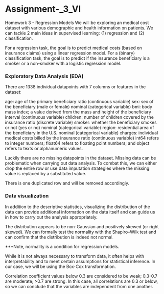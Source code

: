 # Assignment-_3_VI

Homework 3 - Regression Models
We will be exploring an medical cost dataset with various demographic and health information on patients. We can tackle 2 main ideas in supervised learning: (1) regression and (2) classification.

For a regression task, the goal is to predict medical costs (based on insurance claims) using a linear regression model.
For a (binary) classification task, the goal is to predict if the insurance beneficiary is a smoker or a non-smoker with a logistic regression model.


### Exploratory Data Analysis (EDA)

There are 1338 individual datapoints with 7 columns or features in the dataset:

age: age of the primary beneficiary
ratio (continuous variable)
sex: sex of the beneficiary (male or female)
nominal (categorical variable)
bmi: body mass index; a value derived from the mass and height of the beneficiary
interval (continuous variable)
children: number of children covered by the insurance
ratio (discrete variable)
smoker: whether the beneficiary smokes or not (yes or no)
nominal (categorical variable)
region: residential area of the beneficiary in the U.S.
nominal (categorical variable)
charges: individual medical costs billed by the insurance
ratio (continuous variable)
int64 refers to integer numbers; float64 refers to floating point numbers; and object refers to texts or alphanumeric values.

Luckily there are no missing datapoints in the dataset. Missing data can be problematic when carrying out data analysis. To combat this, we can either drop the entire row or use data imputation strategies where the missing value is replaced by a substituted value.

There is one duplicated row and will be removed accordingly.

### Data visualization
In addition to the descriptive statistics, visualizing the distribution of the data can provide additional information on the data itself and can guide us in how to carry out the analysis appropriately.

The distribution appears to be non-Gaussian and positively skewed (or right skewed). We can formally test the normality with the Shapiro–Wilk test and can confirm that the distribution is indeed not normal.

***Note, normality is a condition for regression models.

While it is not always necessary to transform data, it often helps with interpretability and to meet certain assumptions for statistical inference. In our case, we will be using the Box-Cox transformation.


Correlation coefficient values below 0.3 are considered to be weak; 0.3-0.7 are moderate; >0.7 are strong. In this case, all correlations are 0.3 or below, so we can conclude that the variables are independent from one another.
